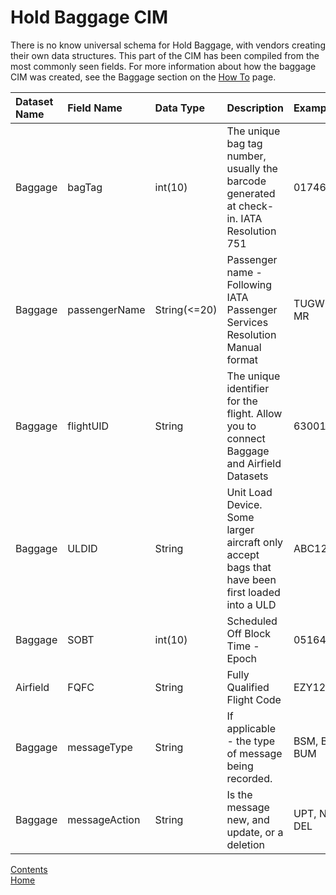 # Hold Baggage CIM

There is no know universal schema for Hold Baggage, with vendors creating their own data structures. This part of the CIM has been compiled from the most commonly seen fields. For more information about how the baggage CIM was created, see the Baggage section on the [How To](./howto.md) page.

| Dataset Name  | Field Name  | Data Type | Description | Examples |
|:--------------|:------------|:----------|:------------|:---------|
| Baggage | bagTag | int(10) | The unique bag tag number, usually the barcode generated at check-in. IATA Resolution 751 | 0174682930 |
| Baggage | passengerName | String(<=20)  | Passenger name - Following IATA Passenger Services Resolution Manual format | TUGWELL/KL MR |
| Baggage | flightUID | String | The unique identifier for the flight. Allow you to connect Baggage and Airfield Datasets | 6300189 | 
| Baggage | ULDID | String | Unit Load Device. Some larger aircraft only accept bags that have been first loaded into a ULD | ABC12345678 |
|Baggage|SOBT|int(10)|Scheduled Off Block Time - Epoch|0516469200|
|Airfield|FQFC|String|Fully Qualified Flight Code|EZY1234|
|Baggage|messageType|String|If applicable - the type of message being recorded. | BSM, BPM, BUM |
|Baggage|messageAction|String|Is the message new, and update, or a deletion| UPT, NEW, DEL |
















[Contents](./contents.md)<br />
[Home](./)
